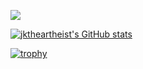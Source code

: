 ![](https://komarev.com/ghpvc/?username=your-github-jktheartheist&style=for-the-badge)

[![jktheartheist's GitHub stats](https://github-readme-stats.vercel.app/api?username=jktheartheist)](https://github.com/jktheartheist/github-readme-stats)

[![trophy](https://github-profile-trophy.vercel.app/?username=jktheartheist)](https://github.com/ryo-ma/github-profile-trophy)
